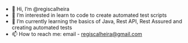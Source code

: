 - 👋 Hi, I’m @regiscalheira
- 👀 I’m interested in learn to code to create automated test scripts
- 🌱 I’m currently learning the basics of Java, Rest API, Rest Assured and creating automated tests
- 📫 How to reach me: email - regiscalheira@gmail.com

<!---
regiscalheira/regiscalheira is a ✨ special ✨ repository because its `README.md` (this file) appears on your GitHub profile.
You can click the Preview link to take a look at your changes.
--->
